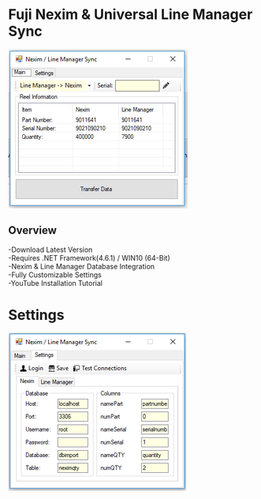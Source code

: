 # Fuji Nexim & Universal Line Manager Sync
![alt text](https://raw.githubusercontent.com/smttools/smttoolbox/master/syncmain.PNG)
## Overview
-Download Latest Version  
-Requires .NET Framework(4.6.1) / WIN10 (64-Bit)  
-Nexim & Line Manager Database Integration  
-Fully Customizable Settings   
-YouTube Installation Tutorial  

# Settings
![alt text](https://raw.githubusercontent.com/smttools/smttoolbox/master/syncsettings.PNG)
